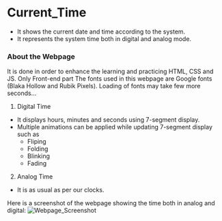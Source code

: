 # Current_Time
* It shows the current date and time according to the system. 
* It represents the system time both in digital and analog mode.

### About the Webpage
It is done in order to enhance the learning and practicing HTML, CSS and JS. Only Front-end part
The fonts used in this webpage are Google fonts (Blaka Hollow and Rubik Pixels). Loading of fonts may take few more seconds...

1. Digital Time
  * It displays hours, minutes and seconds using 7-segment display.
  * Multiple animations can be applied while updating 7-segment display such as 
      - Fliping
      - Folding
      - Blinking
      - Fading
2. Analog Time
  * It is as usual as per our clocks.


Here is a screenshot of the webpage showing the time both in analog and digital:
![Webpage_Screenshot](https://github.com/Ajay2905Kumar/Current_Time/assets/95973318/dab1e0e0-082c-47a4-9d2b-55dd2e2c8fe7)
